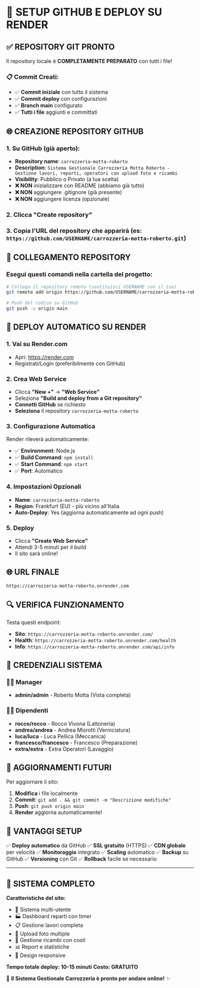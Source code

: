 # 🚀 SETUP GITHUB E DEPLOY SU RENDER

## ✅ REPOSITORY GIT PRONTO

Il repository locale è **COMPLETAMENTE PREPARATO** con tutti i file!

### 📋 Commit Creati:
- ✅ **Commit iniziale** con tutto il sistema
- ✅ **Commit deploy** con configurazioni
- ✅ **Branch main** configurato
- ✅ **Tutti i file** aggiunti e committati

## 🌐 CREAZIONE REPOSITORY GITHUB

### 1. **Su GitHub (già aperto):**
- **Repository name**: `carrozzeria-motta-roberto`
- **Description**: `Sistema Gestionale Carrozzeria Motta Roberto - Gestione lavori, reparti, operatori con upload foto e ricambi`
- **Visibility**: Pubblico o Privato (a tua scelta)
- **❌ NON** inizializzare con README (abbiamo già tutto)
- **❌ NON** aggiungere .gitignore (già presente)
- **❌ NON** aggiungere licenza (opzionale)

### 2. **Clicca "Create repository"**

### 3. **Copia l'URL del repository** che apparirà (es: `https://github.com/USERNAME/carrozzeria-motta-roberto.git`)

## 🔗 COLLEGAMENTO REPOSITORY

### Esegui questi comandi nella cartella del progetto:

```bash
# Collega il repository remoto (sostituisci USERNAME con il tuo)
git remote add origin https://github.com/USERNAME/carrozzeria-motta-roberto.git

# Push del codice su GitHub
git push -u origin main
```

## 🚀 DEPLOY AUTOMATICO SU RENDER

### 1. **Vai su Render.com**
- Apri: https://render.com
- Registrati/Login (preferibilmente con GitHub)

### 2. **Crea Web Service**
- Clicca **"New +"** → **"Web Service"**
- Seleziona **"Build and deploy from a Git repository"**
- **Connetti GitHub** se richiesto
- **Seleziona** il repository `carrozzeria-motta-roberto`

### 3. **Configurazione Automatica**
Render rileverà automaticamente:
- ✅ **Environment**: Node.js
- ✅ **Build Command**: `npm install`
- ✅ **Start Command**: `npm start`
- ✅ **Port**: Automatico

### 4. **Impostazioni Opzionali**
- **Name**: `carrozzeria-motta-roberto`
- **Region**: Frankfurt (EU) - più vicino all'Italia
- **Auto-Deploy**: Yes (aggiorna automaticamente ad ogni push)

### 5. **Deploy**
- Clicca **"Create Web Service"**
- Attendi 3-5 minuti per il build
- Il sito sarà online!

## 🌐 URL FINALE

```
https://carrozzeria-motta-roberto.onrender.com
```

## 🔍 VERIFICA FUNZIONAMENTO

Testa questi endpoint:
- **Sito**: `https://carrozzeria-motta-roberto.onrender.com/`
- **Health**: `https://carrozzeria-motta-roberto.onrender.com/health`
- **Info**: `https://carrozzeria-motta-roberto.onrender.com/api/info`

## 🔐 CREDENZIALI SISTEMA

### 👨‍💼 Manager
- **admin/admin** - Roberto Motta (Vista completa)

### 👨‍🔧 Dipendenti
- **rocco/rocco** - Rocco Vivona (Lattoneria)
- **andrea/andrea** - Andrea Misrotti (Verniciatura)
- **luca/luca** - Luca Pellica (Meccanica)
- **francesco/francesco** - Francesco (Preparazione)
- **extra/extra** - Extra Operatori (Lavaggio)

## 🔄 AGGIORNAMENTI FUTURI

Per aggiornare il sito:
1. **Modifica** i file localmente
2. **Commit**: `git add . && git commit -m "Descrizione modifiche"`
3. **Push**: `git push origin main`
4. **Render** aggiorna automaticamente!

## 🎯 VANTAGGI SETUP

✅ **Deploy automatico** da GitHub
✅ **SSL gratuito** (HTTPS)
✅ **CDN globale** per velocità
✅ **Monitoraggio** integrato
✅ **Scaling** automatico
✅ **Backup** su GitHub
✅ **Versioning** con Git
✅ **Rollback** facile se necessario

---

## 🎉 SISTEMA COMPLETO

**Caratteristiche del sito:**
- 🔐 Sistema multi-utente
- 🏭 Dashboard reparti con timer
- 📋 Gestione lavori completa
- 📸 Upload foto multiple
- 🔧 Gestione ricambi con costi
- 📊 Report e statistiche
- 📱 Design responsive

**Tempo totale deploy: 10-15 minuti**
**Costo: GRATUITO**

🚗 **Il Sistema Gestionale Carrozzeria è pronto per andare online!** ✨
